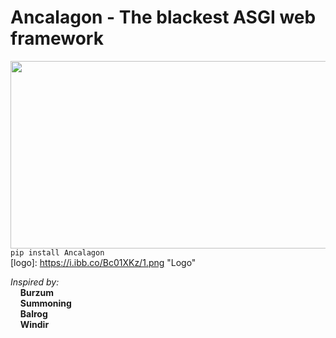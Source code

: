 # Ancalagon - The blackest ASGI web framework  
<a href="https://lotr.fandom.com/wiki/Ancalagon"><img src="https://i.ibb.co/Bc01XKz/1.png" width=900 height=300></a>  
`pip install Ancalagon`  
[logo]: https://i.ibb.co/Bc01XKz/1.png "Logo"

*Inspired by:*  
&nbsp;&nbsp;&nbsp;&nbsp;**Burzum**  
&nbsp;&nbsp;&nbsp;&nbsp;**Summoning**  
&nbsp;&nbsp;&nbsp;&nbsp;**Balrog**  
&nbsp;&nbsp;&nbsp;&nbsp;**Windir**  
